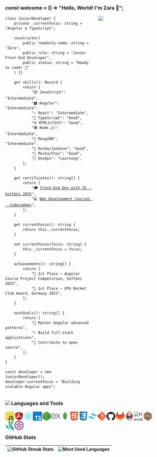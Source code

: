### const welcome = () => "Hello, World! I'm Zara 👋";  
<div>
  <img align="right" src="https://octodex.github.com/images/kimonotocat.png" width="200" style="margin-left: 20px; margin-bottom: 20px;"/>
  
  <pre><code>class JuniorDeveloper {
    private _currentFocus: string = "Angular & TypeScript";
    
    constructor(
        public readonly name: string = "Zara",
        public role: string = "Junior Front-End Developer",
        public status: string = "Ready to code! 🚀"
    ) {}
    
    get skills(): Record<string, string> {
        return {
            "🟨 JavaScript": "Intermediate",
            "🅰️ Angular": "Intermediate",
            "⚛️ React": "Intermediate",
            "📘 TypeScript": "Good",
            "🌐 HTML5/CSS3": "Good",
            "🟢 Node.js": "Intermediate",
            "🍃 MongoDB": "Intermediate",
            "🧪 Karma/Jasmine": "Good",
            "🍵 Mocha/Chai": "Good",
            "🔧 DevOps": "Learning",
        };
    }
      
    get certificates(): string[] {
        return [
            "🎓 <a href="https://softuni.bg/certificates/details/250296/6defca5e">Front-End Dev with JS - SoftUni 2025</a>",
            "💻 <a href="https://www.codecademy.com/profiles/zlatozara">Web Development Courses - Codecademy</a>",
        ];
    }  
      
    get currentFocus(): string {
        return this._currentFocus;
    }
    
    set currentFocus(focus: string) {
        this._currentFocus = focus;
    }
    
    achievements(): string[] {
        return [
            "🥇 1st Place – Angular Course Project Competition, SoftUni 2025",
            "🥇 1st Place – EPG Rocket Club Award, Germany 2021",
        ];
    }
    
    nextGoals(): string[] {
        return [
            "🎯 Master Angular advanced patterns",
            "⚡ Build full-stack applications",
            "🤝 Contribute to open source",
        ];
    }
}

const developer = new JuniorDeveloper();
developer.currentFocus = "Building scalable Angular apps";
</code></pre>

  <div style="clear: both;"></div>
</div>


<h3 align="left"><img src = "https://media2.giphy.com/media/QssGEmpkyEOhBCb7e1/giphy.gif?cid=ecf05e47a0n3gi1bfqntqmob8g9aid1oyj2wr3ds3mg700bl&rid=giphy.gif" width = 18px> Languages and Tools</h3>

<p align="left">
  <img align="left" alt="JavaScript" width="30px" height="30px" src="https://raw.githubusercontent.com/devicons/devicon/master/icons/javascript/javascript-original.svg" />
  <img align="left" alt="Angular" width="30px" height="30px" src="https://raw.githubusercontent.com/devicons/devicon/master/icons/angularjs/angularjs-original.svg" />
  <img align="left" alt="React" width="30px" height="30px" src="https://raw.githubusercontent.com/devicons/devicon/master/icons/react/react-original.svg" />
  <img align="left" alt="TypeScript" width="30px" height="30px" src="https://raw.githubusercontent.com/devicons/devicon/master/icons/typescript/typescript-original.svg" />
  <img align="left" alt="Node.js" width="30px" height="30px" src="https://raw.githubusercontent.com/devicons/devicon/master/icons/nodejs/nodejs-original.svg" />
  <img align="left" alt="Express" width="30px" height="30px" src="https://raw.githubusercontent.com/devicons/devicon/master/icons/express/express-original.svg" />
  <img align="left" alt="MongoDB" width="30px" height="30px" src="https://raw.githubusercontent.com/devicons/devicon/master/icons/mongodb/mongodb-original.svg" />
  <img align="left" alt="HTML5" width="30px" height="30px" src="https://raw.githubusercontent.com/devicons/devicon/master/icons/html5/html5-original.svg" />
  <img align="left" alt="CSS3" width="30px" height="30px" src="https://raw.githubusercontent.com/devicons/devicon/master/icons/css3/css3-original.svg" />
  <img align="left" alt="TailwindCSS" width="30px" height="30px" src="https://raw.githubusercontent.com/devicons/devicon/master/icons/tailwindcss/tailwindcss-original.svg" />
  <img align="left" alt="Git" width="30px" height="30px" src="https://raw.githubusercontent.com/devicons/devicon/master/icons/git/git-original.svg" />
  <img align="left" alt="GitHub" width="30px" height="30px" src="https://raw.githubusercontent.com/devicons/devicon/master/icons/github/github-original.svg" />
  <img align="left" alt="GitLab" width="30px" height="30px" src="https://raw.githubusercontent.com/devicons/devicon/master/icons/gitlab/gitlab-original.svg" />
  <img align="left" alt="DevOps" width="30px" height="30px" src="https://raw.githubusercontent.com/devicons/devicon/master/icons/jenkins/jenkins-original.svg" />
  <img align="left" alt="Heroku" width="30px" height="30px" src="https://www.svgrepo.com/show/349404/heroku.svg" />
  <img align="left" alt="Mocha" width="30px" height="30px" src="https://raw.githubusercontent.com/devicons/devicon/v2.14.0/icons/mocha/mocha-plain.svg" />
  <img align="left" alt="Karma" width="30px" height="30px" src="https://raw.githubusercontent.com/devicons/devicon/master/icons/karma/karma-original.svg" />
  <img align="left" alt="Jasmine" width="30px" height="30px" src="https://raw.githubusercontent.com/devicons/devicon/master/icons/jasmine/jasmine-original.svg" />
</p>
<br><br><br>

<h3 align="left">GitHub Stats</h3> 

<img src="https://github-readme-streak-stats-eight.vercel.app/?user=zlatozarazlatkova" alt="GitHub Streak Stats" /> | <img src="https://github-readme-stats.vercel.app/api/top-langs/?username=zlatozarazlatkova&layout=compact&theme=default&hide_border=true" alt="Most Used Languages" /> |
|:---:|:---:|
